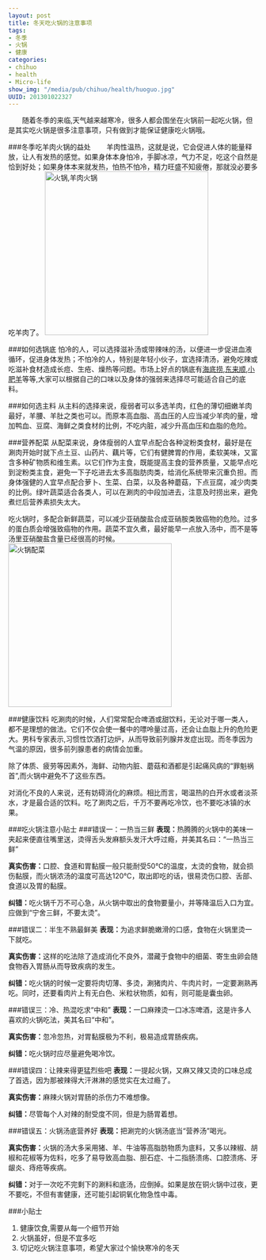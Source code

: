 ```yaml
--- 
layout: post
title: 冬天吃火锅的注意事项
tags: 
- 冬季
- 火锅
- 健康
categories:
- chihuo
- health
- Micro-life
show_img: "/media/pub/chihuo/health/huoguo.jpg"
UUID: 201301022327
---
```


　　随着冬季的来临,天气越来越寒冷，很多人都会围坐在火锅前一起吃火锅，但是其实吃火锅是很多注意事项，只有做到才能保证健康吃火锅哦。


###冬季吃羊肉火锅的益处
　　羊肉性温热，这就是说，它会促进人体的能量释放，让人有发热的感觉。如果身体本身怕冷，手脚冰凉，气力不足，吃这个自然是恰到好处；如果身体本来就发热，怕热不怕冷，精力旺盛不知疲倦，那就没必要多吃羊肉了。
<a href="{{site.url}}/media/pub/chihuo/health/huoguo.jpg" alt="火锅,羊肉火锅">
<img src="{{site.url}}/media/pub/chihuo/health/huoguo.jpg" width="330px" alt="火锅,羊肉火锅" class="img-center"></img>
</a>

###如何选锅底
怕冷的人，可以选择滋补汤或带辣味的汤，以便进一步促进血液循环，促进身体发热；不怕冷的人，特别是年轻小伙子，宜选择清汤，避免吃辣或吃滋补食材造成长痘、生疮、燥热等问题。市场上好点的锅底有[海底捞](http://www.haidilao.com/),[东来顺](http://www.donglaishun.com/),[小肥羊](http://www.littlesheep.com/)等等,大家可以根据自己的口味以及身体的强弱来选择尽可能适合自己的底料。

###如何选主料
从主料的选择来说，瘦弱者可以多选羊肉，红色的薄切细嫩羊肉最好，羊腰、羊肚之类也可以。而原本高血脂、高血压的人应当减少羊肉的量，增加鸭血、豆腐、海鲜之类食材的比例，不吃内脏，减少升高血压和血脂的危险。

###营养配菜
从配菜来说，身体瘦弱的人宜早点配合各种淀粉类食材，最好是在涮肉开始时就下点土豆、山药片、藕片等，它们有健脾胃的作用，柔软美味，又富含多种矿物质和维生素。以它们作为主食，既能提高主食的营养质量，又能早点吃到淀粉类主食，避免一下子吃进去太多高脂肪肉类，给消化系统带来沉重负担。而身体强健的人宜早点配合萝卜、生菜、白菜，以及各种蘑菇，下点豆腐，减少肉类的比例。绿叶蔬菜适合各类人，可以在涮肉的中段加进去，注意及时捞出来，避免煮烂后营养素损失太大。

吃火锅时，多配合新鲜蔬菜，可以减少亚硝酸盐合成亚硝胺类致癌物的危险。过多的蛋白质会增强致癌物的作用。蔬菜不宜久煮，最好能早一点放入汤中，而不是等汤里亚硝酸盐含量已经很高的时候。
<a href="{{site.url}}/media/pub/chihuo/health/huoguo-peicai.jpg" alt="火锅配菜">
<img src="{{site.url}}/media/pub/chihuo/health/huoguo-peicai.jpg" width="330px" alt="火锅配菜" class="img-center"></img>
</a>

###健康饮料
吃涮肉的时候，人们常常配合啤酒或甜饮料，无论对于哪一类人，都不是理想的做法。它们不仅会使一餐中的嘌呤量过高，还会让血脂上升的危险更大。男科专家表示,习惯性饮酒打边炉，从而导致前列腺并发症出现。而冬季因为气温的原因，很多前列腺患者的病情会加重。

除了体质、疲劳等因素外，海鲜、动物内脏、蘑菇和酒都是引起痛风病的“罪魁祸首”,而火锅中避免不了这些东西。

对消化不良的人来说，还有妨碍消化的麻烦。相比而言，喝温热的白开水或者淡茶水，才是最合适的饮料。吃了涮肉之后，千万不要再吃冷饮，也不要吃冰镇的水果。

###吃火锅注意小贴士
###错误一：一热当三鲜
<strong>表现：</strong>热腾腾的火锅中的美味一夹起来便直往嘴里送，烫得舌头发麻额头发汗大呼过瘾，并美其名曰：“一热当三鲜”

<strong>真实伤害：</strong>口腔、食道和胃黏膜一般只能耐受50℃的温度，太烫的食物，就会损伤黏膜，而火锅浓汤的温度可高达120℃，取出即吃的话，很易烫伤口腔、舌部、食道以及胃的黏膜。

<strong>纠错：</strong>吃火锅千万不可心急，从火锅中取出的食物要量小，并等降温后入口为宜。应做到“宁舍三鲜，不要太烫”。

###错误二：半生不熟最鲜美
<strong>表现：</strong>为追求鲜脆嫩滑的口感，食物在火锅里烫一下就吃。

<strong>真实伤害：</strong>这样的吃法除了造成消化不良外，潜藏于食物中的细菌、寄生虫卵会随食物吞入胃肠从而导致疾病的发生。

<strong>纠错：</strong>吃火锅的时候一定要将肉切薄、多烫，涮猪肉片、牛肉片时，一定要涮熟再吃。同时，还要看肉片上有无白色、米粒状物质，如有，则可能是囊虫卵。

###错误三：冷、热混吃求“中和”
<strong>表现：</strong>一口麻辣烫一口冰冻啤酒，这是许多人喜欢的火锅吃法，美其名曰“中和”。

<strong>真实伤害：</strong>忽冷忽热，对胃黏膜极为不利，极易造成胃肠疾病。

<strong>纠错：</strong>吃火锅时应尽量避免喝冷饮。

###错误四：让辣来得更猛烈些吧
<strong>表现：</strong>一提起火锅，又麻又辣又烫的口味总成了首选，因为那被辣得大汗淋淋的感觉实在太过瘾了。

<strong>真实伤害：</strong>麻辣火锅对胃肠的杀伤力不难想像。

<strong>纠错：</strong>尽管每个人对辣的耐受度不同，但是为肠胃着想。

###错误五：火锅汤底营养好
<strong>表现：</strong>把涮完的火锅汤底当“营养汤”喝光。

<strong>真实伤害：</strong>火锅的汤大多采用猪、羊、牛油等高脂肪物质为底料，又多以辣椒、胡椒和花椒等为佐料，吃多了易导致高血脂、胆石症、十二指肠溃疡、口腔溃疡、牙龈炎、痔疮等疾病。

<strong>纠错：</strong>对于一次吃不完剩下的涮料和底汤，应倒掉。如果是放在铜火锅中过夜，更不要吃，不但有害健康，还可能引起铜氧化物急性中毒。

###小贴士
<ol>
<li>健康饮食,需要从每一个细节开始</li>
<li>火锅虽好，但是不宜多吃</li>
<li>切记吃火锅注意事项，希望大家过个愉快寒冷的冬天</li>
</ol>
